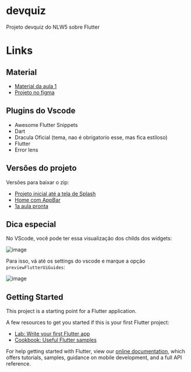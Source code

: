 # devquiz

Projeto devquiz do NLW5 sobre Flutter

# Links

## Material

- [Material da aula 1](https://www.notion.so/Material-para-a-aula-01-92b506e9339f4f8b9b50612c7a414289)
- [Projeto no figma](https://www.figma.com/file/oee9kcqSdTnFoA6Q89qxGg/DevQuiz-(Copy)?node-id=0%3A1)

## Plugins do Vscode

- Awesome Flutter Snippets
- Dart
- Dracula Oficial (tema, nao é obrigatorio esse, mas fica estiloso)
- Flutter
- Error lens

## Versões do projeto

Versões para baixar o zip:

- [Projeto inicial até a tela de Splash](https://github.com/danielschmitz/devquiz/releases/tag/v0.0.1)
- [Home com AppBar](https://github.com/danielschmitz/devquiz/releases/tag/v0.0.2)
- [1a aula pronta](https://github.com/danielschmitz/devquiz/releases/tag/v0.0.3)

## Dica especial

No VScode, você pode ter essa visualização dos childs dos widgets:

![image](https://user-images.githubusercontent.com/1509692/115384126-0cbc1900-a1ad-11eb-8c36-03eb902422cf.png)

Para isso, vá até os settings do vscode e marque a opção `previewFlutterUiGuides`:

![image](https://user-images.githubusercontent.com/1509692/115384248-35dca980-a1ad-11eb-9384-d2cc1d445ff1.png)


## Getting Started

This project is a starting point for a Flutter application.

A few resources to get you started if this is your first Flutter project:

- [Lab: Write your first Flutter app](https://flutter.dev/docs/get-started/codelab)
- [Cookbook: Useful Flutter samples](https://flutter.dev/docs/cookbook)

For help getting started with Flutter, view our
[online documentation](https://flutter.dev/docs), which offers tutorials,
samples, guidance on mobile development, and a full API reference.
